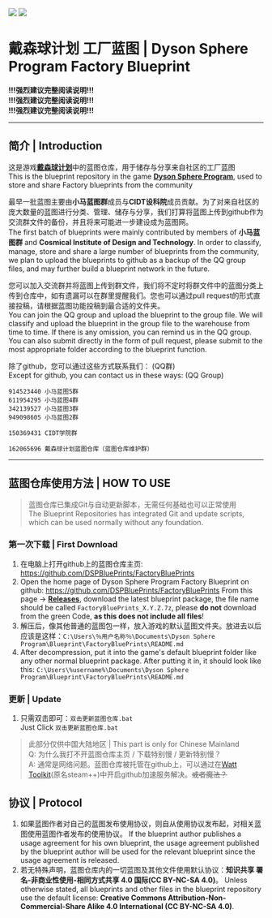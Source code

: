 ![](https://img.shields.io/github/languages/code-size/DSPBluePrints/FactoryBluePrints?style=for-the-badge)
![](https://img.shields.io/github/last-commit/DSPBluePrints/FactoryBluePrints?style=for-the-badge)

# 戴森球计划 工厂蓝图 | Dyson Sphere Program Factory Blueprint

**!!!强烈建议完整阅读说明!!!**  
**!!!强烈建议完整阅读说明!!!**  
**!!!强烈建议完整阅读说明!!!**  

---

## 简介 | Introduction

这是游戏[**戴森球计划**](https://store.steampowered.com/app/1366540/_/)中的蓝图仓库，用于储存与分享来自社区的工厂蓝图  
This is the blueprint repository in the game [**Dyson Sphere Program**](https://store.steampowered.com/app/1366540/_/), used to store and share Factory blueprints from the community

最早一批蓝图主要由**小马蓝图群**成员与**CIDT设科院**成员贡献。为了对来自社区的庞大数量的蓝图进行分类、管理、储存与分享，我们打算将蓝图上传到github作为交流群文件的备份，并且将来可能进一步建设成为蓝图网。  
The first batch of blueprints were mainly contributed by members of **小马蓝图群** and **Cosmical Institute of Design and Technology**. In order to classify, manage, store and share a large number of blueprints from the community, we plan to upload the blueprints to github as a backup of the QQ group files, and may further build a blueprint network in the future.  

您可以加入交流群并将蓝图上传到群文件，我们将不定时将群文件中的蓝图分类上传到仓库中，如有遗漏可以在群里提醒我们。您也可以通过pull request的形式直接投稿，请根据蓝图功能投稿到最合适的文件夹。  
You can join the QQ group and upload the blueprint to the group file. We will classify and upload the blueprint in the group file to the warehouse from time to time. If there is any omission, you can remind us in the QQ group. You can also submit directly in the form of pull request, please submit to the most appropriate folder according to the blueprint function.

除了github，您可以通过这些方式联系我们： (QQ群)  
Except for github, you can contact us in these ways: (QQ Group)

```text
914523440 小马蓝图5群
611954295 小马蓝图4群
342139527 小马蓝图3群
949098605 小马蓝图2群

150369431 CIDT学院群

162065696 戴森球计划蓝图仓库（蓝图仓库维护群）
```

---

## 蓝图仓库使用方法 | HOW TO USE

> 蓝图仓库已集成Git与自动更新脚本，无需任何基础也可以正常使用  
> The Blueprint Repositories has integrated Git and update scripts, which can be used normally without any foundation.

### 第一次下载 | First Download

1. 在电脑上打开github上的蓝图仓库主页: https://github.com/DSPBluePrints/FactoryBluePrints  
2. Open the home page of Dyson Sphere Program Factory Blueprint on github: https://github.com/DSPBluePrints/FactoryBluePrints
From this page -> [**Releases**](https://github.com/DSPBluePrints/FactoryBluePrints/releases), download the latest blueprint package, the file name should be called `FactoryBluePrints_X.Y.Z.7z`, please **do not** download from the green Code, **as this does not include all files**!
1. 解压后，像其他普通的蓝图包一样，放入游戏的默认蓝图文件夹。放进去以后应该是这样：`C:\Users\％用户名称％\Documents\Dyson Sphere Program\Blueprint\FactoryBluePrints\README.md`  
2. After decompression, put it into the game's default blueprint folder like any other normal blueprint package. After putting it in, it should look like this: `C:\Users\%username%\Documents\Dyson Sphere Program\Blueprint\FactoryBluePrints\README.md`

### 更新 | Update

1. 只需双击即可：`双击更新蓝图仓库.bat`  
Just Click `双击更新蓝图仓库.bat`  

> 此部分仅供中国大陆地区 | This part is only for Chinese Mainland <!-- No translation required -->  
> Q: 为什么我打不开蓝图仓库主页 / 下载特别慢 / 更新特别慢？  
> A: 通常是网络问题。蓝图仓库被托管在github上，可以通过在[Watt Toolkit](https://steampp.net)(原名steam++)中开启github加速服务解决。~~或者魔法？~~  

## 协议 | Protocol

1. 如果蓝图作者对自己的蓝图发布使用协议，则自从使用协议发布起，对相关蓝图使用蓝图作者发布的使用协议。   If the blueprint author publishes a usage agreement for his own blueprint, the usage agreement published by the blueprint author will be used for the relevant blueprint since the usage agreement is released.
2. 若无特殊声明，蓝图仓库内的一切蓝图及其他文件使用默认协议：**知识共享 署名-非商业性使用-相同方式共享 4.0 国际(CC BY-NC-SA 4.0)**。   Unless otherwise stated, all blueprints and other files in the blueprint repository use the default license: **Creative Commons Attribution-Non-Commercial-Share Alike 4.0 International (CC BY-NC-SA 4.0)**.